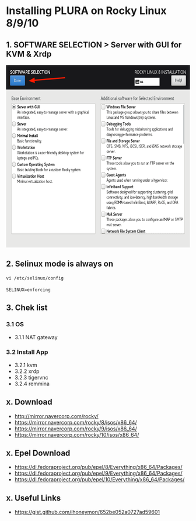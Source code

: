 # Installing PLURA on Rocky Linux 8/9/10

## 1. SOFTWARE SELECTION > Server with GUI for KVM & Xrdp

<img src="rocky8/os/images/Rocky8_Software_Selection.png" height="500">

## 2. Selinux mode is always on

    vi /etc/selinux/config
    
    SELINUX=enforcing

## 3. Chek list

### 3.1 OS

- 3.1.1 NAT gateway

### 3.2 Install App

- 3.2.1 kvm
- 3.2.2 xrdp
- 3.2.3 tigervnc
- 3.2.4 remmina

## x. Download

- http://mirror.navercorp.com/rocky/
- https://mirror.navercorp.com/rocky/8/isos/x86_64/
- https://mirror.navercorp.com/rocky/9/isos/x86_64/
- https://mirror.navercorp.com/rocky/10/isos/x86_64/

## x. Epel Download

- https://dl.fedoraproject.org/pub/epel/8/Everything/x86_64/Packages/
- https://dl.fedoraproject.org/pub/epel/9/Everything/x86_64/Packages/
- https://dl.fedoraproject.org/pub/epel/10/Everything/x86_64/Packages/


## x. Useful Links

- https://gist.github.com/ihoneymon/652be052a0727ad59601
